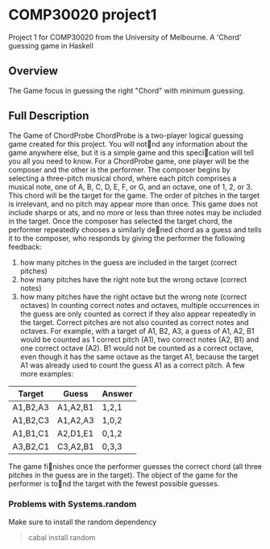 # COMP30020 project1
Project 1 for COMP30020 from the University of Melbourne. A 'Chord' guessing game in Haskell

## Overview
The Game focus in guessing the right "Chord" with minimum guessing.

## Full Description
The Game of ChordProbe
ChordProbe is a two-player logical guessing game created for this project. You will notnd
any information about the game anywhere else, but it is a simple game and this specication
will tell you all you need to know.
For a ChordProbe game, one player will be the composer and the other is the performer.
The composer begins by selecting a three-pitch musical chord, where each pitch comprises a
musical note, one of A, B, C, D, E, F, or G, and an octave, one of 1, 2, or 3. This chord will
be the target for the game. The order of pitches in the target is irrelevant, and no pitch may
appear more than once. This game does not include sharps or
ats, and no more or less than
three notes may be included in the target.
Once the composer has selected the target chord, the performer repeatedly chooses a
similarly dened chord as a guess and tells it to the composer, who responds by giving the
performer the following feedback:
1. how many pitches in the guess are included in the target (correct pitches)
2. how many pitches have the right note but the wrong octave (correct notes)
3. how many pitches have the right octave but the wrong note (correct octaves)
In counting correct notes and octaves, multiple occurrences in the guess are only counted as
correct if they also appear repeatedly in the target. Correct pitches are not also counted as
correct notes and octaves. For example, with a target of A1, B2, A3, a guess of A1, A2, B1
would be counted as 1 correct pitch (A1), two correct notes (A2, B1) and one correct octave
(A2). B1 would not be counted as a correct octave, even though it has the same octave as
the target A1, because the target A1 was already used to count the guess A1 as a correct
pitch. A few more examples:

|       Target  |    Guess      |    Answer    |
| ------------- | ------------- |------------- |
|    A1,B2,A3   |    A1,A2,B1   |     1,2,1    |
|    A1,B2,C3   |    A1,A2,A3   |     1,0,2    |
|    A1,B1,C1   |    A2,D1,E1   |     0,1,2    |
|    A3,B2,C1   |    C3,A2,B1   |     0,3,3    |

The game finishes once the performer guesses the correct chord (all three pitches in the
guess are in the target). The object of the game for the performer is tond the target with
the fewest possible guesses.


### Problems with Systems.random

Make sure to install the random dependency
> cabal install random
